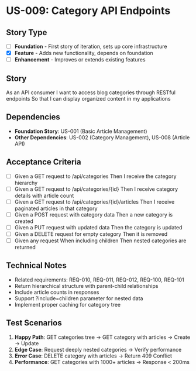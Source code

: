 # US-009: Category API Endpoints

## Story Type
- [ ] **Foundation** - First story of iteration, sets up core infrastructure
- [x] **Feature** - Adds new functionality, depends on foundation
- [ ] **Enhancement** - Improves or extends existing features

## Story
As an API consumer
I want to access blog categories through RESTful endpoints
So that I can display organized content in my applications

## Dependencies
- **Foundation Story**: US-001 (Basic Article Management)
- **Other Dependencies**: US-002 (Category Management), US-008 (Article API)

## Acceptance Criteria
- [ ] Given a GET request to /api/categories Then I receive the category hierarchy
- [ ] Given a GET request to /api/categories/{id} Then I receive category details with article count
- [ ] Given a GET request to /api/categories/{id}/articles Then I receive paginated articles in that category
- [ ] Given a POST request with category data Then a new category is created
- [ ] Given a PUT request with updated data Then the category is updated
- [ ] Given a DELETE request for empty category Then it is removed
- [ ] Given any request When including children Then nested categories are returned

## Technical Notes
- Related requirements: REQ-010, REQ-011, REQ-012, REQ-100, REQ-101
- Return hierarchical structure with parent-child relationships
- Include article counts in responses
- Support ?include=children parameter for nested data
- Implement proper caching for category tree

## Test Scenarios
1. **Happy Path**: GET categories tree → GET category with articles → Create → Update
2. **Edge Case**: Request deeply nested categories → Verify performance
3. **Error Case**: DELETE category with articles → Return 409 Conflict
4. **Performance**: GET categories with 1000+ articles → Response < 200ms